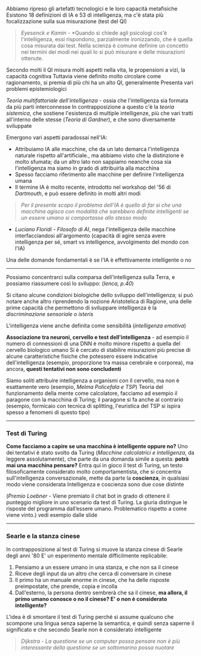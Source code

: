 Abbiamo ripreso gli artefatti tecnologici e le loro capacità metafisiche
Esistono 18 definizioni di IA e 53 di intelligenza, ma c'è stata più focalizzazione sulla sua misurazione (test del QI)

>*Eyesenck e Kamin* - *Quando si chiede agli psicologi cos'è l'intelligenza, essi rispondono, parzialmente ironizzando, che è quella cosa misurata dai test. Nella scienza è comune definire un concetto nei termini dei modi nei quali lo si può misurare e delle misurazioni ottenute.

Secondo molti il QI misura molti aspetti nella vita, le propensioni a vizi, la capacità cognitiva
Tuttavia viene definito molto circolare come ragionamento, si premia di più chi ha un alto QI, generalmente
Presenta vari problemi epistemiologici

*Teoria multifattoriale dell'intelligenza* - ossia che l'intelligenza sia formata da più parti interconnesse
In contrapposizione a questo c'è la *teoria sistemica*, che sostiene l'esistenza di multiple intelligenze, più che vari tratti all'interno delle stesse (*Teoria di Gardner*), e che sono diversamente sviluppate

Emergono vari aspetti paradossai nell'IA:
* Attribuiamo IA alle macchine, che da un lato demarca l'intelligenza naturale rispetto all'artificiale., ma abbiamo visto che la distinzione è molto sfumata; da un altro lato non sappiamo neanche cosa sia l'intelligenza ma siamo in grado di attribuirla alla macchina
* Spesso facciamo riferimento alle macchine per definire l'intelligenza umana
* Il termine IA è molto recente, introdotto nel workshop del '56 di *Dartmouth*, e può essere definito in molti altri modi 
>*Per il presente scopo il problema dell'IA è quello di far si che una macchina agisca con modalità che sarebbero definite intelligenti se un essere umano si comportasse allo stesso modo*
* *Luciano Floridi - Filosofo di AI*, nega l'intelligenza delle macchine interfacciandosi all'argomento (capacità di agire senza avere intelligenza per sé, smart vs intelligence, avvolgimento del mondo con l'IA)

Una delle domande fondamentali è se l'IA è effettivamente intelligente o no

----------

Possiamo concentrarci sulla comparsa dell'intelligenza sulla Terra, e possiamo riassumere così lo sviluppo:  (*Ienca, p.40*)

Si citano alcune condizioni biologiche dello sviluppo dell'intelligenza; si può notare anche altro riprendendo la nozione Aristotelica di Ragione, una delle prime capacità che permettono di sviluppare intelligenza è la *discriminazione sensoriale o isteris* 

L'intelligenza viene anche definita come sensibilità (*intelligenza emotiva*) 

**Associazione tra neuroni, cervello e test dell'intelligenza** - ad esempio il numero di connessioni di una DNN è molto minore rispetto a quella del cervello biologico umano
Si è cercato di stabilire misurazioni più precise di alcune caratteristiche fisiche che potessero essere indicative dell'intelligenza (esempio, proporzione tra massa cerebrale e corporea), ma ancora, **questi tentativi non sono concludenti**

Siamo soliti attribuire intelligenza a organismi con il cervello, ma non è esattamente vero (esempio, *Melma Policefala e TSP*) 
Teoria del funzionamento della mente come calcolatore, facciamo ad esempio il paragone con la macchina di Turing; il paragone si fa anche al contrario (esempio, formicaio con tecnica di splitting, l'euristica del TSP si ispira spesso a fenomeni di questo tipo)

----------
### Test di Turing

**Come facciamo a capire se una macchina è intelligente oppure no?** Uno dei tentativi è stato svolto da Turing (*Macchine calcolatrici e intelligenza*, da leggere assolutamente), che parte da una domanda simile a questa: **potrà mai una macchina pensare?**
Entra qui in gioco il test di Turing, un testo filosoficamente considerato molto comportamentista, che si concentra sull'intelligenza conversazionale, mette da parte la **coscienza**, in qualsiasi modo viene considerata
Intelligenza e coscienza sono due cose distinte

(*Premio Loebner* - Viene premiato il chat bot in grado di ottenere il punteggio migliore in uno scenario da test di Turing. La giuria distingue le risposte del programma dall’essere umano. Problematico rispetto a come viene vinto.) vedi esempio dalle slide

------------------
### Searle e la stanza cinese

In contrapposizione al test di Turing si muove la stanza cinese di Searle degli anni '80 
E' un esperimento mentale difficilmente replicabile:
1. Pensiamo a un essere umano in una stanza, e che non sa il cinese
2. Riceve degli input da un altro che cerca di conversare in cinese
3. Il primo ha un manuale enorme in cinese, che ha delle risposte preimpostate, che prende, copia e incolla
4. Dall'esterno, la persona dentro sembrerà che sa il cinese, **ma allora, il primo umano conosce o no il cinese? E' o non è considerato intelligente?**

L'idea è di smontare il test di Turing perché si assume qualcuno che scompone una lingua senza saperne la semantica, e quindi senza saperne il significato e che secondo Searle non è considerato intelligente

>*Dijkstra* - *La questione se un computer possa pensare non è più interessante della questione se un sottomarino possa nuotare* 




